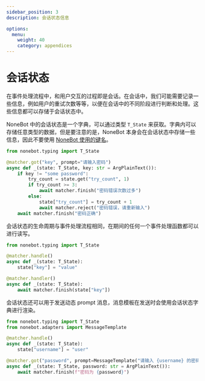 ```yaml
---
sidebar_position: 3
description: 会话状态信息

options:
  menu:
    weight: 40
    category: appendices
---
```


# 会话状态

在事件处理流程中，和用户交互的过程即是会话。在会话中，我们可能需要记录一些信息，例如用户的重试次数等等，以便在会话中的不同阶段进行判断和处理。这些信息都可以存储于会话状态中。

NoneBot 中的会话状态是一个字典，可以通过类型 `T_State` 来获取。字典内可以存储任意类型的数据，但是要注意的是，NoneBot 本身会在会话状态中存储一些信息，因此不要使用 [NoneBot 使用的键名](../api/consts.md)。

```python
from nonebot.typing import T_State

@matcher.got("key", prompt="请输入密码")
async def _(state: T_State, key: str = ArgPlainText()):
    if key != "some password":
        try_count = state.get("try_count", 1)
        if try_count >= 3:
            await matcher.finish("密码错误次数过多")
        else:
            state["try_count"] = try_count + 1
            await matcher.reject("密码错误，请重新输入")
    await matcher.finish("密码正确")
```

会话状态的生命周期与事件处理流程相同，在期间的任何一个事件处理函数都可以进行读写。

```python
from nonebot.typing import T_State

@matcher.handle()
async def _(state: T_State):
    state["key"] = "value"

@matcher.handler()
async def _(state: T_State):
    await matcher.finish(state["key"])
```

会话状态还可以用于发送动态 prompt 消息，消息模板在发送时会使用会话状态字典进行渲染。

```python
from nonebot.typing import T_State
from nonebot.adapters import MessageTemplate

@matcher.handle()
async def _(state: T_State):
    state["username"] = "user"

@matcher.got("password", prompt=MessageTemplate("请输入 {username} 的密码"))
async def _(state: T_State, password: str = ArgPlainText()):
    await matcher.finish(f"密码为 {password}")
```
